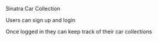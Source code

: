 Sinatra Car Collection

Users can sign up and login

Once logged in they can keep track of their car collections
